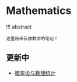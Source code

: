 # Mathematics

!!! abstract

    这里用来存放数学的笔记！

## 更新中

- [概率论与数理统计](probability/probability_statistics/index.md)
